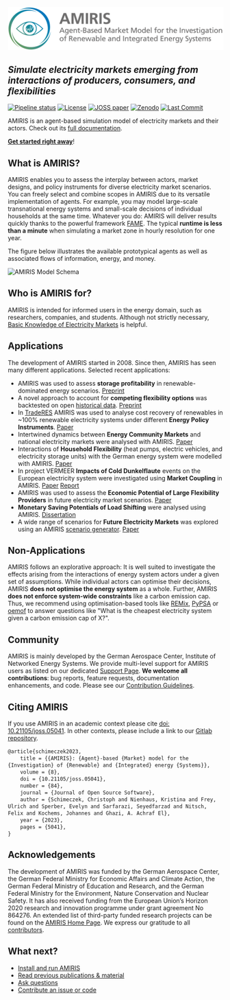<!-- SPDX-FileCopyrightText: 2025 German Aerospace Center <amiris@dlr.de>

SPDX-License-Identifier: Apache-2.0 -->
![AMIRIS_Logo](./docs/uploads/AMIRIS_LogoWTitle.png)

## _Simulate electricity markets emerging from interactions of producers, consumers, and flexibilities_

[![Pipeline status](https://gitlab.com/dlr-ve/esy/amiris/amiris/badges/main/pipeline.svg)](https://gitlab.com/dlr-ve/esy/amiris/amiris/-/commits/main)
[![License](https://img.shields.io/badge/License-Apache_2.0-blue.svg)](https://gitlab.com/dlr-ve/esy/amiris/amiris/-/tree/main/LICENSE.txt)
[![JOSS paper](https://joss.theoj.org/papers/10.21105/joss.05041/status.svg)](https://joss.theoj.org/papers/10.21105/joss.05041)
[![Zenodo](https://img.shields.io/badge/Research-Zenodo-blue)](https://zenodo.org/communities/amiris)
[![Last Commit](https://img.shields.io/gitlab/last-commit/dlr-ve/esy/amiris/amiris)](https://gitlab.com/dlr-ve/esy/amiris/amiris/-/commits/dev)

AMIRIS is an agent-based simulation model of electricity markets and their actors.
Check out its [full documentation](https://gitlab.com/dlr-ve/esy/amiris/amiris/-/wikis/home).

**[Get started right away](https://gitlab.com/dlr-ve/esy/amiris/amiris/-/wikis/Get-Started)**!

## What is AMIRIS?

AMIRIS enables you to assess the interplay between actors, market designs, and policy instruments for diverse electricity market scenarios.
You can freely select and combine scopes in AMIRIS due to its versatile implementation of agents.
For example, you may model large-scale transnational energy systems and small-scale decisions of individual households at the same time.
Whatever you do: AMIRIS will deliver results quickly thanks to the powerful framework [FAME](https://gitlab.com/fame-framework/wiki/-/wikis/home).
The typical **runtime is less than a minute** when simulating a market zone in hourly resolution for one year.

The figure below illustrates the available prototypical agents as well as associated flows of information, energy, and money.

![AMIRIS Model Schema](https://gitlab.com/dlr-ve/esy/amiris/amiris/-/wikis/uploads/AMIRIS_ModellSchema_CCBY4.png)

## Who is AMIRIS for?

AMIRIS is intended for informed users in the energy domain, such as researchers, companies, and students.
Although not strictly necessary, [Basic Knowledge of Electricity Markets](https://en.wikipedia.org/wiki/Electricity_market#Wholesale_electricity_market) is helpful.

## Applications

The development of AMIRIS started in 2008.
Since then, AMIRIS has seen many different applications.
Selected recent applications:

- AMIRIS was used to assess **storage profitability** in renewable-dominated energy scenarios. [Preprint](https://dx.doi.org/10.2139/ssrn.5320926 )
- A novel approach to account for **competing flexibility options** was backtested on open [historical data](https://zenodo.org/records/16978510). [Preprint](https://zenodo.org/records/17087877)
- In [TradeRES](https://traderes.eu/) AMIRIS was used to analyse cost recovery of renewables in ~100% renewable electricity systems under different **Energy Policy Instruments**. [Paper](https://doi.org/10.1109/EEM60825.2024.10608886)
- Intertwined dynamics between **Energy Community Markets** and national electricity markets were analysed with AMIRIS. [Paper](https://doi.org/10.1016/j.egyr.2024.06.052)
- Interactions of **Household Flexibility** (heat pumps, electric vehicles, and electricity storage units) with the German energy system were modelled with AMIRIS. [Paper](https://elib.dlr.de/207802)
- In project VERMEER **Impacts of Cold Dunkelflaute** events on the European electricity system were investigated using **Market Coupling** in AMIRIS. [Paper](https://zenodo.org/records/10561382) [Report](https://elib.dlr.de/196641/)
- AMIRIS was used to assess the **Economic Potential of Large Flexibility Providers** in future electricity market scenarios. [Paper](https://doi.org/10.1016/j.est.2024.110959)
- **Monetary Saving Potentials of Load Shifting** were analysed using AMIRIS. [Dissertation](https://depositonce.tu-berlin.de/items/4a364bac-9e97-4d35-8eb6-645824cfc02d)
- A wide range of scenarios for **Future Electricity Markets** was explored using an AMIRIS [scenario generator](https://doi.org/10.5281/zenodo.8382789). [Paper](https://doi.org/10.1016/j.egyr.2024.11.013)

## Non-Applications

AMIRIS follows an explorative approach: It is well suited to investigate the effects arising from the interactions of energy system actors under a given set of assumptions.
While individual actors can optimise their decisions, AMIRIS **does not optimise the energy system** as a whole.
Further, AMIRIS **does not enforce system-wide constraints** like a carbon emission cap.
Thus, we recommend using optimisation-based tools like [REMix](https://gitlab.com/dlr-ve/esy/remix/framework), [PyPSA](https://pypsa.org/) or [oemof](https://oemof.org/) to answer questions like "What is the cheapest electricity system given a carbon emission cap of X?".

## Community

AMIRIS is mainly developed by the German Aerospace Center, Institute of Networked Energy Systems.
We provide multi-level support for AMIRIS users as listed on our dedicated [Support Page](https://gitlab.com/dlr-ve/esy/amiris/amiris/-/wikis/Community/Support).
**We welcome all contributions**: bug reports, feature requests, documentation enhancements, and code.
Please see our [Contribution Guidelines](https://gitlab.com/dlr-ve/esy/amiris/amiris/-/wikis/Community/Contribute).

## Citing AMIRIS

If you use AMIRIS in an academic context please cite [doi: 10.21105/joss.05041](https://doi.org/10.21105/joss.05041).
In other contexts, please include a link to our [Gitlab repository](https://gitlab.com/dlr-ve/esy/amiris/amiris).

```
@article{schimeczek2023,
	title = {{AMIRIS}: {Agent}-based {Market} model for the {Investigation} of {Renewable} and {Integrated} energy {Systems}},
	volume = {8},
	doi = {10.21105/joss.05041},
	number = {84},
	journal = {Journal of Open Source Software},
	author = {Schimeczek, Christoph and Nienhaus, Kristina and Frey, Ulrich and Sperber, Evelyn and Sarfarazi, Seyedfarzad and Nitsch, Felix and Kochems, Johannes and Ghazi, A. Achraf El},
	year = {2023},
	pages = {5041},
}
```

## Acknowledgements

The development of AMIRIS was funded by the German Aerospace Center, the German Federal Ministry for Economic Affairs and Climate Action, the German Federal Ministry of Education and Research, and the German Federal Ministry for the Environment, Nature Conservation and Nuclear Safety. 
It has also received funding from the European Union’s Horizon 2020 research and innovation programme under grant agreement No 864276.
An extended list of third-party funded research projects can be found on the [AMIRIS Home Page](https://helmholtz.software/software/amiris).
We express our gratitude to all [contributors](CONTRIBUTING.md#list-of-contributors).

## What next?

* [Install and run AMIRIS](https://gitlab.com/dlr-ve/esy/amiris/amiris/-/wikis/Get-Started)
* [Read previous publications & material](https://zenodo.org/communities/amiris)
* [Ask questions](https://forum.openmod.org/tag/amiris)
* [Contribute an issue or code](https://gitlab.com/dlr-ve/esy/amiris/amiris/-/wikis/Community/Contribute)
